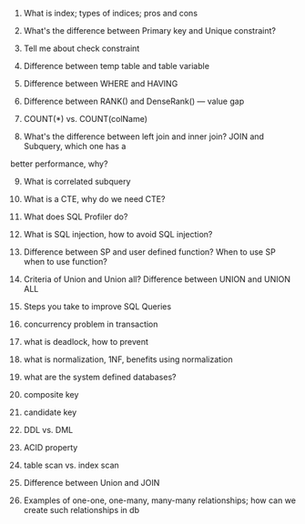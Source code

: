 1. What is index; types of indices; pros and cons

2. What's the difference between Primary key and Unique constraint?

3. Tell me about check constraint

4. Difference between temp table and table variable

5. Difference between WHERE and HAVING

6. Difference between RANK() and DenseRank() — value gap

7. COUNT(*) vs. COUNT(colName)

8. What's the difference between left join and inner join? JOIN and Subquery, which one has a

better performance, why?

9. What is correlated subquery

10. What is a CTE, why do we need CTE?

11. What does SQL Profiler do?

12. What is SQL injection, how to avoid SQL injection?

13. Difference between SP and user defined function? When to use SP when to use function?

14. Criteria of Union and Union all? Difference between UNION and UNION ALL

15. Steps you take to improve SQL Queries

16. concurrency problem in transaction

17. what is deadlock, how to prevent

18. what is normalization, 1NF, benefits using normalization

19. what are the system defined databases?

20. composite key

21. candidate key

22. DDL vs. DML

23. ACID property

24. table scan vs. index scan

25. Difference between Union and JOIN

26. Examples of one-one, one-many, many-many relationships; how can we create such relationships in db

